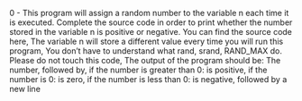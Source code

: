 0 - This program will assign a random number to the variable n each time it is executed. Complete the source code in order to print whether the number stored in the variable n is positive or negative. You can find the source code here, The variable n will store a different value every time you will run this program, You don’t have to understand what rand, srand, RAND_MAX do. Please do not touch this code, The output of the program should be: The number, followed by, if the number is greater than 0: is positive, if the number is 0: is zero, if the number is less than 0: is negative, followed by a new line
